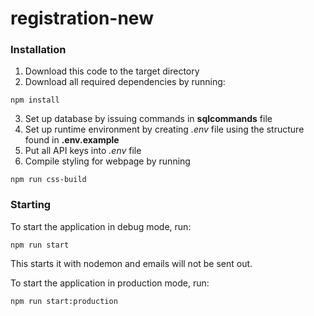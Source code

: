 # registration-new

### Installation

1. Download this code to the target directory
2. Download all required dependencies by running:
```
npm install
```

3. Set up database by issuing commands in **sqlcommands** file
4. Set up runtime environment by creating *.env* file using the structure found in **.env.example**
5. Put all API keys into *.env* file
6. Compile styling for webpage by running
```
npm run css-build
```

### Starting
To start the application in debug mode, run:
```
npm run start
```
This starts it with nodemon and emails will not be sent out.

To start the application in production mode, run:
```
npm run start:production
```
  
